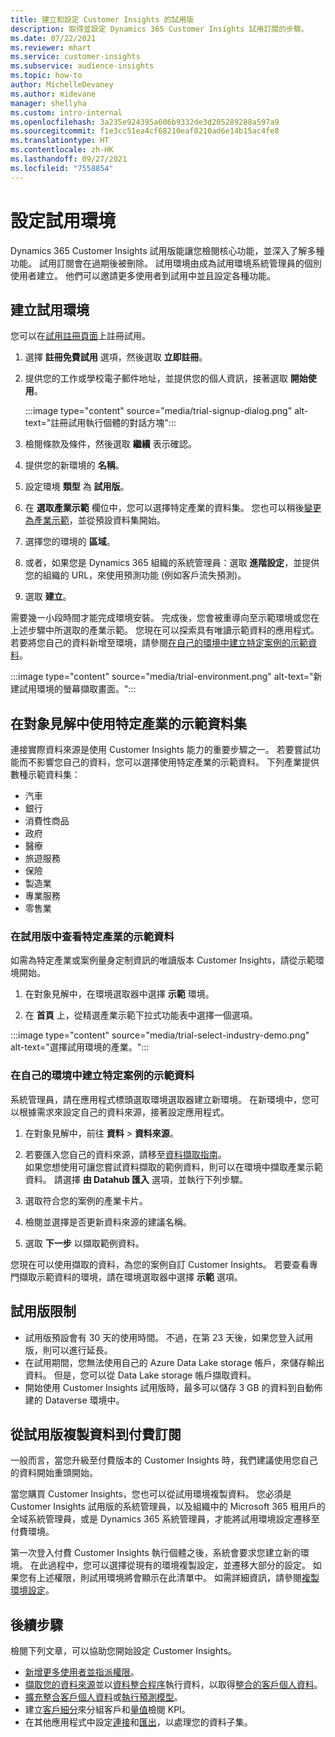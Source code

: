 ```yaml
---
title: 建立和設定 Customer Insights 的試用版
description: 取得並設定 Dynamics 365 Customer Insights 試用訂閱的步驟。
ms.date: 07/22/2021
ms.reviewer: mhart
ms.service: customer-insights
ms.subservice: audience-insights
ms.topic: how-to
author: MichelleDevaney
ms.author: midevane
manager: shellyha
ms.custom: intro-internal
ms.openlocfilehash: 3a235e924395a606b9332de3d205289288a597a9
ms.sourcegitcommit: f1e3cc51ea4cf68210eaf0210ad6e14b15ac4fe8
ms.translationtype: HT
ms.contentlocale: zh-HK
ms.lasthandoff: 09/27/2021
ms.locfileid: "7558854"
---
```

# <a name="set-up-a-trial-environment"></a>設定試用環境 

Dynamics 365 Customer Insights 試用版能讓您檢閱核心功能，並深入了解多種功能。 試用訂閱會在過期後被刪除。 試用環境由成為試用環境系統管理員的個別使用者建立。 他們可以邀請更多使用者到試用中並且設定各種功能。

## <a name="create-a-trial-environment"></a>建立試用環境

您可以在[試用註冊頁面](https://dynamics.microsoft.com/get-started/free-trial/?appname=customerinsights)上註冊試用。 

1. 選擇 **註冊免費試用** 選項，然後選取 **立即註冊**。

1. 提供您的工作或學校電子郵件地址，並提供您的個人資訊，接著選取 **開始使用**。

   :::image type="content" source="media/trial-signup-dialog.png" alt-text="註冊試用執行個體的對話方塊":::

1. 檢閱條款及條件，然後選取 **繼續** 表示確認。

1. 提供您的新環境的 **名稱**。 

1. 設定環境 **類型** 為 **試用版**。

1. 在 **選取產業示範** 欄位中，您可以選擇特定產業的資料集。 您也可以稍後[變更為產業示範](#use-industry-specific-demo-data-sets-in-audience-insights)，並從預設資料集開始。

1. 選擇您的環境的 **區域**。

1. 或者，如果您是 Dynamics 365 組織的系統管理員：選取 **進階設定**，並提供您的組織的 URL，來使用預測功能 (例如客戶流失預測)。 

1. 選取 **建立**。 

需要幾一小段時間才能完成環境安裝。 完成後，您會被重導向至示範環境或您在上述步驟中所選取的產業示範。 您現在可以探索具有唯讀示範資料的應用程式。 若要將您自己的資料新增至環境，請參閱[在自己的環境中建立特定案例的示範資料](#create-scenario-specific-demo-data-in-your-own-environment)。

:::image type="content" source="media/trial-environment.png" alt-text="新建試用環境的螢幕擷取畫面。":::

## <a name="use-industry-specific-demo-data-sets-in-audience-insights"></a>在對象見解中使用特定產業的示範資料集

連接實際資料來源是使用 Customer Insights 能力的重要步驟之一。 若要嘗試功能而不影響您自己的資料，您可以選擇使用特定產業的示範資料。 下列產業提供數種示範資料集： 

-   汽車
-   銀行
-   消費性商品
-   政府
-   醫療
-   旅遊服務
-   保險
-   製造業
-   專業服務
-   零售業

### <a name="see-industry-specific-demo-data-in-trials"></a>在試用版中查看特定產業的示範資料

如需為特定產業或案例量身定制資訊的唯讀版本 Customer Insights，請從示範環境開始。 
 
1.  在對象見解中，在環境選取器中選擇 **示範** 環境。

2.  在 **首頁** 上，從精選產業示範下拉式功能表中選擇一個選項。

:::image type="content" source="media/trial-select-industry-demo.png" alt-text="選擇試用環境的產業。":::

### <a name="create-scenario-specific-demo-data-in-your-own-environment"></a>在自己的環境中建立特定案例的示範資料

系統管理員，請在應用程式標頭選取環境選取器建立新環境。 在新環境中，您可以根據需求來設定自己的資料來源，接著設定應用程式。 

1.  在對象見解中，前往 **資料** > **資料來源**。

2.  若要匯入您自己的資料來源，請移至[資料擷取指南](data-sources.md)。     
   如果您想使用可讓您嘗試資料擷取的範例資料，則可以在環境中擷取產業示範資料。 請選擇 **由 Datahub 匯入** 選項，並執行下列步驟。

3.  選取符合您的案例的產業卡片。 

4.  檢閱並選擇是否更新資料來源的建議名稱。 

5.  選取 **下一步** 以擷取範例資料。 

您現在可以使用擷取的資料，為您的案例自訂 Customer Insights。 若要查看專門擷取示範資料的環境，請在環境選取器中選擇 **<Industry> 示範** 選項。

## <a name="limitations-in-trials"></a>試用版限制

- 試用版預設會有 30 天的使用時間。 不過，在第 23 天後，如果您登入試用版，則可以進行延長。
- 在試用期間，您無法使用自己的 Azure Data Lake storage 帳戶，來儲存輸出資料。 但是，您可以從 Data Lake storage 帳戶擷取資料。
- 開始使用 Customer Insights 試用版時，最多可以儲存 3 GB 的資料到自動佈建的 Dataverse 環境中。

## <a name="copy-data-from-a-trial-to-a-paid-subscription"></a>從試用版複製資料到付費訂閱

一般而言，當您升級至付費版本的 Customer Insights 時，我們建議使用您自己的資料開始重頭開始。 

當您購買 Customer Insights，您也可以從試用環境複製資料。 您必須是 Customer Insights 試用版的系統管理員，以及組織中的 Microsoft 365 租用戶的全域系統管理員，或是 Dynamics 365 系統管理員，才能將試用環境設定遷移至付費環境。 

第一次登入付費 Customer Insights 執行個體之後，系統會要求您建立新的環境。 在此過程中，您可以選擇從現有的環境複製設定，並遷移大部分的設定。 如果您有上述權限，則試用環境將會顯示在此清單中。 如需詳細資訊，請參閱[複製環境設定](manage-environments.md#copy-the-environment-configuration)。

## <a name="next-steps"></a>後續步驟

檢閱下列文章，可以協助您開始設定 Customer Insights。 

- [新增更多使用者並指派權限](permissions.md)。
- [擷取您的資料來源](data-sources.md)並以[資料整合程序](data-unification.md)執行資料，以取得[整合的客戶個人資料](customer-profiles.md)。
- [擴充整合客戶個人資料](enrichment-hub.md)或[執行預測模型](predictions-overview.md)。
- 建立[客戶細分](segments.md)來分組客戶和[量值](measures.md)檢閱 KPI。
- 在其他應用程式中設定[連接](connections.md)和[匯出](export-destinations.md)，以處理您的資料子集。
